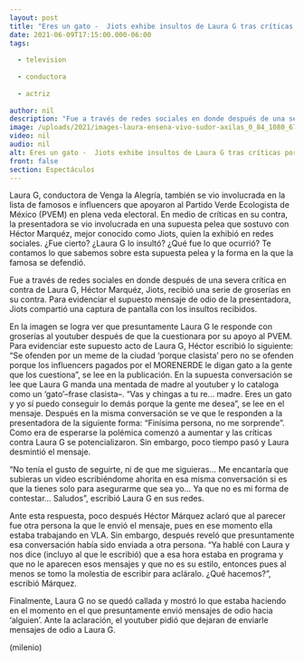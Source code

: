 ```yaml
---
layout: post
title: "Eres un gato -  Jiots exhibe insultos de Laura G tras críticas por PVEM; la conductora de VLA se defiende"
date: 2021-06-09T17:15:00.000-06:00
tags:
  
  - television
  
  - conductora
  
  - actriz
  
author: nil
description: "Fue a través de redes sociales en donde después de una severa crítica en contra de Laura G, Héctor Marquéz, Jiots, recibió una serie de groserías en su contra. "
image: /uploads/2021/images-laura-ensena-vivo-sudor-axilas_0_84_1080_672.jpg
video: nil
audio: nil
alt: Eres un gato -  Jiots exhibe insultos de Laura G tras críticas por PVEM; la conductora de VLA se defiende
front: false
section: Espectáculos
---
```


Laura G, conductora de Venga la Alegría, también se vio involucrada en la lista de famosos e influencers que apoyaron al Partido Verde Ecologista de México (PVEM) en plena veda electoral. En medio de críticas en su contra, la presentadora se vio involucrada en una supuesta pelea que sostuvo con Héctor Marquéz, mejor conocido como Jiots, quien la exhibió en redes sociales. ¿Fue cierto? ¿Laura G lo insultó? ¿Qué fue lo que ocurrió? Te contamos lo que sabemos sobre esta supuesta pelea y la forma en la que la famosa se defendió. 

Fue a través de redes sociales en donde después de una severa crítica en contra de Laura G, Héctor Marquéz, Jiots, recibió una serie de groserías en su contra. Para evidenciar el supuesto mensaje de odio de la presentadora, Jiots compartió una captura de pantalla con los insultos recibidos. 

En la imagen se logra ver que presuntamente Laura G le responde con groserías al youtuber después de que la cuestionara por su apoyo al PVEM. Para evidenciar este supuesto acto de Laura G, Héctor escribió lo siguiente: “Se ofenden por un meme de la ciudad ‘porque clasista’ pero no se ofenden porque los influencers pagados por el MORENERDE le digan gato a la gente que los cuestiona”, se lee en la publicación. 
En la supuesta conversación se lee que Laura G manda una mentada de madre al youtuber y lo cataloga como un ‘gato’–frase clasista–. “Vas y chingas a tu re… madre. Eres un gato y yo sí puedo conseguir lo demás porque la gente me desea”, se lee en el mensaje. 
Después en la misma conversación se ve que le responden a la presentadora de la siguiente forma: “Finísima persona, no me sorprende”. Como era de esperarse la polémica comenzó a aumentar y las críticas contra Laura G se potencializaron. Sin embargo, poco tiempo pasó y Laura desmintió el mensaje. 

“No tenía el gusto de seguirte, ni de que me siguieras… Me encantaría que subieras un video escribiéndome ahorita en esa misma conversación si es que la tienes solo para asegurarme que sea yo… Ya que no es mi forma de contestar… Saludos”, escribió Laura G en sus redes. 

Ante esta respuesta, poco después Héctor Márquez aclaró que al parecer fue otra persona la que le envió el mensaje, pues en ese momento ella estaba trabajando en VLA. Sin embargo, después reveló que presuntamente esa conversación había sido enviada a otra persona. “Ya hablé con Laura y nos dice (incluyo al que le escribió) que a esa hora estaba en programa y que no le aparecen esos mensajes y que no es su estilo, entonces pues al menos se tomo la molestia de escribir para acláralo. ¿Qué hacemos?”, escribió Márquez. 

Finalmente, Laura G no se quedó callada y mostró lo que estaba haciendo en el momento en el que presuntamente envió mensajes de odio hacia ‘alguien’. Ante la aclaración, el youtuber pidió que dejaran de enviarle mensajes de odio a Laura G. 

(milenio)